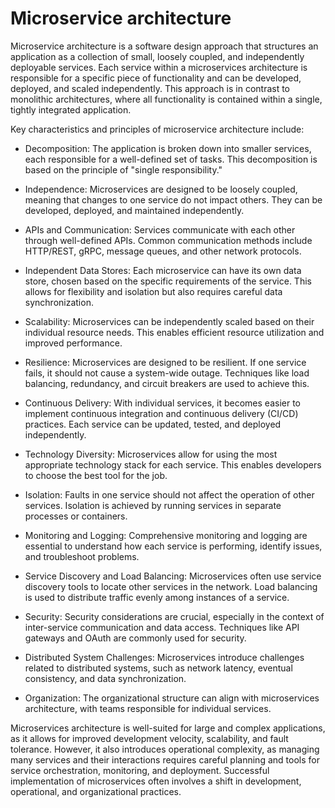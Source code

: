 # Microservice architecture 

Microservice architecture is a software design approach that structures an application as a collection of small, loosely coupled, and independently deployable services. Each service within a microservices architecture is responsible for a specific piece of functionality and can be developed, deployed, and scaled independently. This approach is in contrast to monolithic architectures, where all functionality is contained within a single, tightly integrated application.

Key characteristics and principles of microservice architecture include:

* Decomposition: The application is broken down into smaller services, each responsible for a well-defined set of tasks. This decomposition is based on the principle of "single responsibility."

* Independence: Microservices are designed to be loosely coupled, meaning that changes to one service do not impact others. They can be developed, deployed, and maintained independently.

* APIs and Communication: Services communicate with each other through well-defined APIs. Common communication methods include HTTP/REST, gRPC, message queues, and other network protocols.

* Independent Data Stores: Each microservice can have its own data store, chosen based on the specific requirements of the service. This allows for flexibility and isolation but also requires careful data synchronization.

* Scalability: Microservices can be independently scaled based on their individual resource needs. This enables efficient resource utilization and improved performance.

* Resilience: Microservices are designed to be resilient. If one service fails, it should not cause a system-wide outage. Techniques like load balancing, redundancy, and circuit breakers are used to achieve this.

* Continuous Delivery: With individual services, it becomes easier to implement continuous integration and continuous delivery (CI/CD) practices. Each service can be updated, tested, and deployed independently.

* Technology Diversity: Microservices allow for using the most appropriate technology stack for each service. This enables developers to choose the best tool for the job.

* Isolation: Faults in one service should not affect the operation of other services. Isolation is achieved by running services in separate processes or containers.

* Monitoring and Logging: Comprehensive monitoring and logging are essential to understand how each service is performing, identify issues, and troubleshoot problems.

* Service Discovery and Load Balancing: Microservices often use service discovery tools to locate other services in the network. Load balancing is used to distribute traffic evenly among instances of a service.

* Security: Security considerations are crucial, especially in the context of inter-service communication and data access. Techniques like API gateways and OAuth are commonly used for security.

* Distributed System Challenges: Microservices introduce challenges related to distributed systems, such as network latency, eventual consistency, and data synchronization.

* Organization: The organizational structure can align with microservices architecture, with teams responsible for individual services.

Microservices architecture is well-suited for large and complex applications, as it allows for improved development velocity, scalability, and fault tolerance. However, it also introduces operational complexity, as managing many services and their interactions requires careful planning and tools for service orchestration, monitoring, and deployment. Successful implementation of microservices often involves a shift in development, operational, and organizational practices.